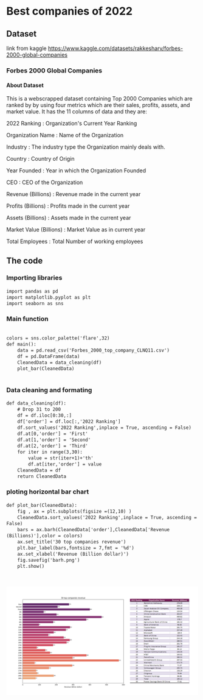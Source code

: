 # Best companies of 2022
## Dataset
link from kaggle
https://www.kaggle.com/datasets/rakkesharv/forbes-2000-global-companies

### Forbes 2000 Global Companies
#### About Dataset
This is a webscrapped dataset containing Top 2000 Companies which are ranked by by using four metrics which are their sales, profits, assets, and market value. It has the 11 columns of data and they are:

2022 Ranking : Organization's Current Year Ranking

Organization Name : Name of the Organization

Industry : The industry type the Organization mainly deals with.

Country : Country of Origin

Year Founded : Year in which the Organization Founded

CEO : CEO of the Organization

Revenue (Billions) : Revenue made in the current year

Profits (Billions) : Profits made in the current year

Assets (Billions) : Assets made in the current year

Market Value (Billions) : Market Value as in current year

Total Employees : Total Number of working employees

## The code 
### Importing libraries
```
import pandas as pd
import matplotlib.pyplot as plt
import seaborn as sns

```
### Main function
```

colors = sns.color_palette('flare',32)
def main():
    data = pd.read_csv('Forbes_2000_top_company_CLNQ11.csv')
    df = pd.DataFrame(data)
    CleanedData = data_cleaning(df)
    plot_bar(CleanedData)


```
### Data cleaning and formating
```
def data_cleaning(df):
    # Drop 31 to 200
    df = df.iloc[0:30,:]
    df['order'] = df.loc[:,'2022 Ranking']
    df.sort_values('2022 Ranking',inplace = True, ascending = False)
    df.at[0,'order'] = 'First'
    df.at[1,'order'] = 'Second'
    df.at[2,'order'] = 'Third'
    for iter in range(3,30):
        value = str(iter+1)+'th'
        df.at[iter,'order'] = value
    CleanedData = df
    return CleanedData

```
### ploting horizontal bar chart
```
def plot_bar(CleanedData):
    fig , ax = plt.subplots(figsize =(12,10) )
    CleanedData.sort_values('2022 Ranking',inplace = True, ascending = False)
    bars = ax.barh(CleanedData['order'],CleanedData['Revenue (Billions)'],color = colors)
    ax.set_title('30 top companies revenue')
    plt.bar_label(bars,fontsize = 7,fmt = '%d')
    ax.set_xlabel('Revenue (Billion dollar)')
    fig.savefig('barh.png')
    plt.show()



```
<p align="center">
  <img src="https://github.com/Marjanj67/DataAnalysis/blob/3e672a1d60a0767b166609072d97d0466b29c8a7/2022-forbs-best-companies/barhfinal.png" />
</p>

